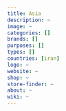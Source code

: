 ```yaml
---
title: Asia
description: ~
image: ~
categories: []
brands: []
purposes: []
types: []
countries: [iran]
logo: ~
website: ~
shop: ~
store-finder: ~
about: ~
wiki: ~
---
```

